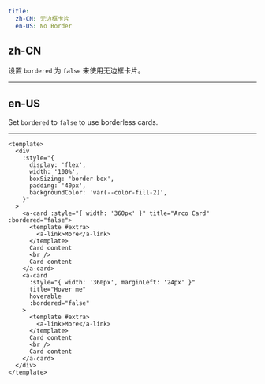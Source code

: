 ```yaml
title:
  zh-CN: 无边框卡片
  en-US: No Border
```

## zh-CN

设置 `bordered` 为 `false` 来使用无边框卡片。

---

## en-US

Set `bordered` to `false` to use borderless cards.

---

```vue
<template>
  <div
    :style="{
      display: 'flex',
      width: '100%',
      boxSizing: 'border-box',
      padding: '40px',
      backgroundColor: 'var(--color-fill-2)',
    }"
  >
    <a-card :style="{ width: '360px' }" title="Arco Card" :bordered="false">
      <template #extra>
        <a-link>More</a-link>
      </template>
      Card content
      <br />
      Card content
    </a-card>
    <a-card
      :style="{ width: '360px', marginLeft: '24px' }"
      title="Hover me"
      hoverable
      :bordered="false"
    >
      <template #extra>
        <a-link>More</a-link>
      </template>
      Card content
      <br />
      Card content
    </a-card>
  </div>
</template>
```
